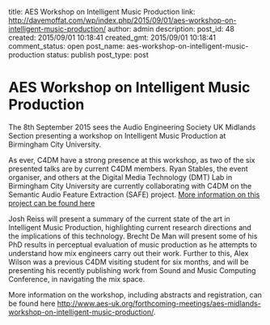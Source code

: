 title: AES Workshop on Intelligent Music Production
link: http://davemoffat.com/wp/index.php/2015/09/01/aes-workshop-on-intelligent-music-production/
author: admin
description: 
post_id: 48
created: 2015/09/01 10:18:41
created_gmt: 2015/09/01 10:18:41
comment_status: open
post_name: aes-workshop-on-intelligent-music-production
status: publish
post_type: post

# AES Workshop on Intelligent Music Production

The 8th September 2015 sees the Audio Engineering Society UK Midlands Section presenting a workshop on Intelligent Music Production at Birmingham City University.

As ever, C4DM have a strong presence at this workshop, as two of the six presented talks are by current C4DM members. Ryan Stables, the event organiser, and others at the Digital Media Technology (DMT) Lab in Birmingham City University are currently collaborating with C4DM on the Semantic Audio Feature Extraction (SAFE) project. [More information on this project can be found here](http://www.terasoft.com.tw/conf/ismir2014/LBD/LBD15.pdf)

Josh Reiss will present a summary of the current state of the art in Intelligent Music Production, highlighting current research directions and the implications of this technology. Brecht De Man will present some of his PhD results in perceptual evaluation of music production as he attempts to understand how mix engineers carry out their work. Further to this, Alex Wilson was a previous C4DM visiting student for six months, and will be presenting his recently publishing work from Sound and Music Computing Conference, in navigating the mix space.

More information on the workshop, including abstracts and registration, can be found here <http://www.aes-uk.org/forthcoming-meetings/aes-midlands-workshop-on-intelligent-music-production/>.